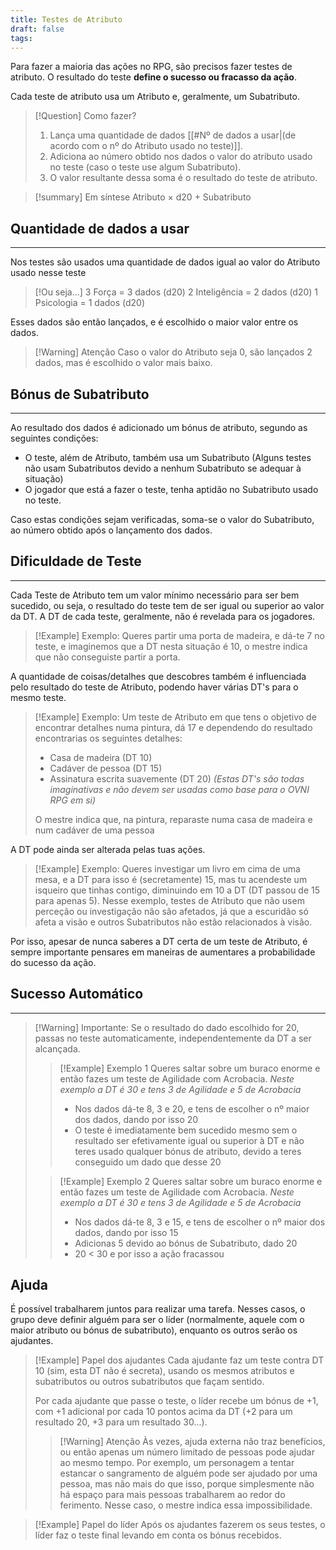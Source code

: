```yaml
---
title: Testes de Atributo
draft: false
tags:
---
```

Para fazer a maioria das ações no RPG, são precisos fazer testes de atributo.
O resultado do teste **define o sucesso ou fracasso da ação**.

Cada teste de atributo usa um Atributo e, geralmente, um Subatributo.
>[!Question] Como fazer?
>1. Lança uma quantidade de dados [[#Nº de dados a usar|(de acordo com o nº do Atributo usado no teste)]].
>2. Adiciona ao número obtido nos dados o valor do atributo usado no teste (caso o teste use algum Subatributo).
>3. O valor resultante dessa soma é o resultado do teste de atributo.

>[!summary] Em síntese
>Atributo $\times$ d20 + Subatributo

## Quantidade de dados a usar
---
Nos testes são usados uma quantidade de dados igual ao valor do Atributo usado nesse teste
>[!Ou seja...]
3 Força = 3 dados (d20)
2 Inteligência = 2 dados (d20)
1 Psicologia = 1 dados (d20)

Esses dados são então lançados, e é escolhido o maior valor entre os dados.

>[!Warning] Atenção
>Caso o valor do Atributo seja 0, são lançados 2 dados, mas é escolhido o valor mais baixo.

## Bónus de Subatributo
---
Ao resultado dos dados é adicionado um bónus de atributo, segundo as seguintes condições:
- O teste, além de Atributo, também usa um Subatributo (Alguns testes não usam Subatributos devido a nenhum Subatributo se adequar à situação)
- O jogador que está a fazer o teste, tenha aptidão no Subatributo usado no teste.

Caso estas condições sejam verificadas, soma-se o valor do Subatributo, ao número obtido após o lançamento dos dados.

## Dificuldade de Teste
---
Cada Teste de Atributo tem um valor mínimo necessário para ser bem sucedido, ou seja, o resultado do teste tem de ser igual ou superior ao valor da DT.
A DT de cada teste, geralmente, não é revelada para os jogadores.

>[!Example] Exemplo:
Queres partir uma porta de madeira, e dá-te 7 no teste, e imaginemos que a DT nesta situação é 10, o mestre indica que não conseguiste partir a porta. 

A quantidade de coisas/detalhes que descobres também é influenciada pelo resultado do teste de Atributo, podendo haver várias DT's para o mesmo teste.
>[!Example] Exemplo:
>Um teste de Atributo em que tens o objetivo de encontrar detalhes numa pintura, dá 17 e dependendo do resultado encontrarias os seguintes detalhes:
>- Casa de madeira (DT 10)
>- Cadáver de pessoa (DT 15)
>- Assinatura escrita suavemente (DT 20)
>*(Estas DT's são todas imaginativas e não devem ser usadas como base para o OVNI RPG em si)*
>
>O mestre indica que, na pintura, reparaste numa casa de madeira e num cadáver de uma pessoa

A DT pode ainda ser alterada pelas tuas ações.
>[!Example] Exemplo:
Queres investigar um livro em cima de uma mesa, e a DT para isso é (secretamente) 15, mas tu acendeste um isqueiro que tinhas contigo, diminuindo em 10 a DT (DT passou de 15 para apenas 5).
Nesse exemplo, testes de Atributo que não usem perceção ou investigação não são afetados, já que a escuridão só afeta a visão e outros Subatributos não estão relacionados à visão.

Por isso, apesar de nunca saberes a DT certa de um teste de Atributo, é sempre importante pensares em maneiras de aumentares a probabilidade do sucesso da ação.

## Sucesso Automático
---
>[!Warning] Importante:
>Se o resultado do dado escolhido for 20, passas no teste automaticamente, independentemente da DT a ser alcançada.
>
>>[!Example] Exemplo 1
>>Queres saltar sobre um buraco enorme e então fazes um teste de Agilidade com Acrobacia. *Neste exemplo a DT é 30 e tens 3 de Agilidade e 5 de Acrobacia*
>>- Nos dados dá-te 8, 3 e 20, e tens de escolher o nº maior dos dados, dando por isso 20
>>- O teste é imediatamente bem sucedido mesmo sem o resultado ser efetivamente igual ou superior à DT e não teres usado qualquer bónus de atributo, devido a teres conseguido um dado que desse 20
>
>>[!Example] Exemplo 2
>>Queres saltar sobre um buraco enorme e então fazes um teste de Agilidade com Acrobacia. *Neste exemplo a DT é 30 e tens 3 de Agilidade e 5 de Acrobacia*
>>- Nos dados dá-te 8, 3 e 15, e tens de escolher o nº maior dos dados, dando por isso 15
>>- Adicionas 5 devido ao bónus de Subatributo, dado 20
>>- 20 < 30 e por isso a ação fracassou

## Ajuda

É possível trabalharem juntos para realizar uma tarefa. Nesses casos, o grupo deve definir alguém para ser o líder (normalmente, aquele com o maior atributo ou bónus de subatributo), enquanto os outros serão os ajudantes.

>[!Example] Papel dos ajudantes
>Cada ajudante faz um teste contra DT 10 (sim, esta DT não é secreta), usando os mesmos atributos e subatributos ou outros subatributos que façam sentido.
>
>Por cada ajudante que passe o teste, o líder recebe um bónus de +1, com +1 adicional por cada 10 pontos acima da DT (+2 para um resultado 20, +3 para um resultado 30...).
>
>>[!Warning] Atenção
>>Às vezes, ajuda externa não traz benefícios, ou então apenas um número limitado de pessoas pode ajudar ao mesmo tempo.
>>Por exemplo, um personagem a tentar estancar o sangramento de alguém pode ser ajudado por uma pessoa, mas não mais do que isso, porque simplesmente não há espaço para mais pessoas trabalharem ao redor do ferimento.
>>Nesse caso, o mestre indica essa impossibilidade.

>[!Example] Papel do líder
>Após os ajudantes fazerem os seus testes, o líder faz o teste final levando em conta os bónus recebidos.